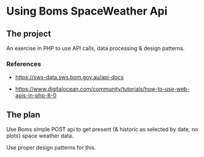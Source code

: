 # Using Boms SpaceWeather Api

## The project

An exercise in PHP to use API calls, data processing & design patterns.

### References

- https://sws-data.sws.bom.gov.au/api-docs

- https://www.digitalocean.com/community/tutorials/how-to-use-web-apis-in-php-8-0

## The plan

Use Boms simple POST api to get present (& historic as selected by date, no plots) space weather data.

Use proper design patterns for this.
